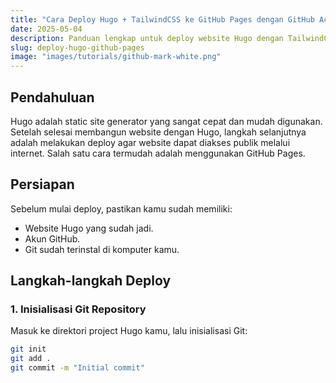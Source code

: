 ```yaml
---
title: "Cara Deploy Hugo + TailwindCSS ke GitHub Pages dengan GitHub Actions"
date: 2025-05-04
description: Panduan lengkap untuk deploy website Hugo dengan TailwindCSS ke GitHub Pages menggunakan GitHub Actions dan sistem dua branch.
slug: deploy-hugo-github-pages
image: "images/tutorials/github-mark-white.png"
---
```


## Pendahuluan

Hugo adalah static site generator yang sangat cepat dan mudah digunakan. Setelah selesai membangun website dengan Hugo, langkah selanjutnya adalah melakukan deploy agar website dapat diakses publik melalui internet. Salah satu cara termudah adalah menggunakan GitHub Pages.

## Persiapan

Sebelum mulai deploy, pastikan kamu sudah memiliki:

- Website Hugo yang sudah jadi.
- Akun GitHub.
- Git sudah terinstal di komputer kamu.

## Langkah-langkah Deploy

### 1. Inisialisasi Git Repository

Masuk ke direktori project Hugo kamu, lalu inisialisasi Git:

```bash
git init
git add .
git commit -m "Initial commit"
